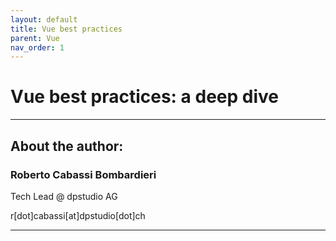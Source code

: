 ```yaml
---
layout: default
title: Vue best practices
parent: Vue
nav_order: 1
---
```


# Vue best practices: a deep dive

* * *
## About the author:

### Roberto Cabassi Bombardieri
Tech Lead @ dpstudio AG

r[dot]cabassi[at]dpstudio[dot]ch
* * *
